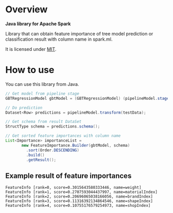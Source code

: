 # Overview

**Java library for Apache Spark**

Library that can obtain feature importance of tree model prediction or classification result with column name in spark.ml.

It is licensed under [MIT](https://opensource.org/licenses/MIT).

# How to use

You can use this library from Java.

```java
// Get model from pipeline stage
GBTRegressionModel gbtModel = (GBTRegressionModel) (pipelineModel.stages()[stageIndex]);

// Do prediction
Dataset<Row> predictions = pipelineModel.transform(testData);

// Get schema from result DataSet
StructType schema = predictions.schema();

// Get sorted feature importances with column name
List<Importance> importanceList =
       new FeatureImportance.Builder(gbtModel, schema)
         .sort(Order.DESCENDING)
         .build()
         .getResult();
```


## Example result of feature importances

```
FeatureInfo [rank=0, score=0.3015643580333446, name=weight]
FeatureInfo [rank=1, score=0.2707593044437997, name=materialIndex]
FeatureInfo [rank=2, score=0.20696065038166056, name=brandIndex]
FeatureInfo [rank=3, score=0.11316392134864546, name=shapeIndex]
FeatureInfo [rank=4, score=0.10755176579254973, name=shopIndex]
```

